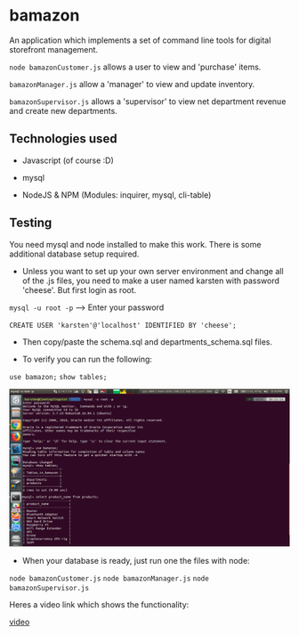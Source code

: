 # bamazon
An application which implements a set of command line tools for digital storefront management.

`node bamazonCustomer.js` allows a user to view and 'purchase' items.

`bamazonManager.js` allow a 'manager' to  view and update inventory.

`bamazonSupervisor.js` allows a 'supervisor' to view net department revenue and create new departments.


## Technologies used
* Javascript (of course :D)

* mysql

* NodeJS & NPM (Modules: inquirer, mysql, cli-table)

## Testing

You need mysql and node installed to make this work. There is some additional database setup required.

* Unless you want to set up your own server environment and change all of the .js files, you need to make a user named karsten with password 'cheese'. But first login as root.

`mysql -u root -p` --> Enter your password

`CREATE USER 'karsten'@'localhost' IDENTIFIED BY 'cheese';`

* Then copy/paste the schema.sql and departments_schema.sql files.

* To verify you can run the following:

`use bamazon;`
`show tables;`

![alt text](https://github.com/krab7191/bamazon/blob/master/screenshots/mysql-verify.png "Tables created")

* When your database is ready, just run one the files with node:

`node bamazonCustomer.js`
`node bamazonManager.js`
`node bamazonSupervisor.js`

Heres a video link which shows the functionality:

[video](https://github.com/krab7191/bamazon/blob/master/screenshots/bamazon.mp4)